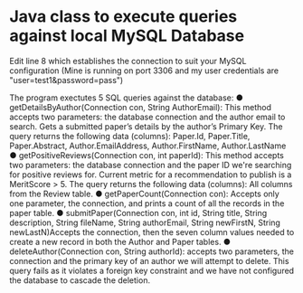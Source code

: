 # Java class to execute queries against local MySQL Database
Edit line 8 which establishes the connection to suit your MySQL configuration
(Mine is running on port 3306 and my user credentials are "user=test1&password=pass")

The program exectutes 5 SQL queries against the database: 
● getDetailsByAuthor(Connection con, String AuthorEmail): This method accepts two parameters: the database connection and the author email to search.  Gets a submitted paper’s details by the author’s Primary Key. The query returns the following data (columns): Paper.Id, Paper.Title, Paper.Abstract, Author.EmailAddress,
Author.FirstName, Author.LastName
● getPositiveReviews(Connection con, int paperId):  This method accepts two parameters: the database connection and the paper ID we're searching for positive reviews for. Current metric for a recommendation to publish is a MeritScore > 5.  The query returns the following data (columns): All columns from the
Review table.
● getPaperCount(Connection con):  Accepts only one parameter, the connection, and prints a count of all the records in the paper table. 
● submitPaper(Connection con, int id, String title, String description, String fileName, String authorEmail, String newFirstN, String newLastN)Accepts the connection, then the seven column values needed to create a new record in both the Author and Paper tables.
● deleteAuthor(Connection con, String authorId): accepts two parameters, the connection and the primary key of an author we will attempt to delete.  This query fails as it violates a foreign key constraint and we have not configured the database to cascade the deletion.
